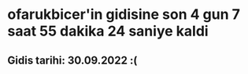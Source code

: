 # ofarukbicer'in gidisine son 4 gun 7 saat 55 dakika 24 saniye kaldi

## Gidis tarihi: 30.09.2022 :(